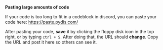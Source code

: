 **Pasting large amounts of code**

If your code is too long to fit in a codeblock in discord, you can paste your code here:
https://paste.pydis.com/

After pasting your code, **save** it by clicking the floppy disk icon in the top right, or by typing `ctrl + S`. After doing that, the URL should **change**. Copy the URL and post it here so others can see it.